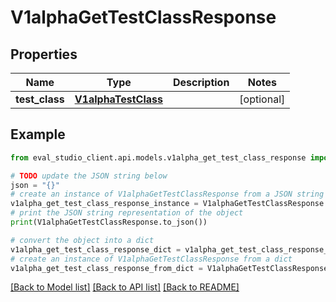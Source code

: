 # V1alphaGetTestClassResponse


## Properties

Name | Type | Description | Notes
------------ | ------------- | ------------- | -------------
**test_class** | [**V1alphaTestClass**](V1alphaTestClass.md) |  | [optional] 

## Example

```python
from eval_studio_client.api.models.v1alpha_get_test_class_response import V1alphaGetTestClassResponse

# TODO update the JSON string below
json = "{}"
# create an instance of V1alphaGetTestClassResponse from a JSON string
v1alpha_get_test_class_response_instance = V1alphaGetTestClassResponse.from_json(json)
# print the JSON string representation of the object
print(V1alphaGetTestClassResponse.to_json())

# convert the object into a dict
v1alpha_get_test_class_response_dict = v1alpha_get_test_class_response_instance.to_dict()
# create an instance of V1alphaGetTestClassResponse from a dict
v1alpha_get_test_class_response_from_dict = V1alphaGetTestClassResponse.from_dict(v1alpha_get_test_class_response_dict)
```
[[Back to Model list]](../README.md#documentation-for-models) [[Back to API list]](../README.md#documentation-for-api-endpoints) [[Back to README]](../README.md)


